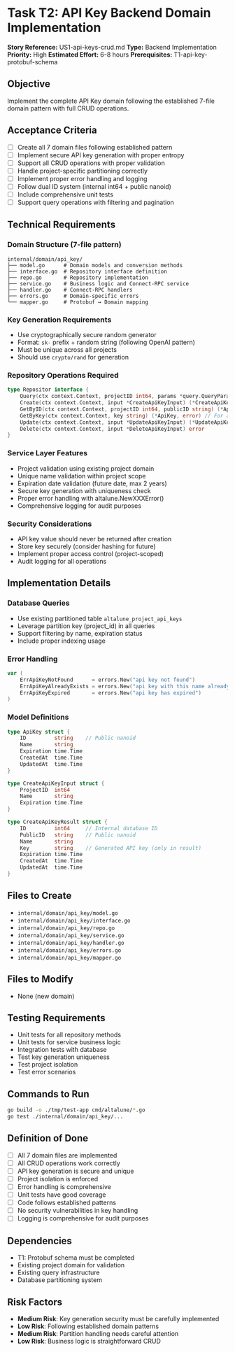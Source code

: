 # Task T2: API Key Backend Domain Implementation

**Story Reference:** US1-api-keys-crud.md
**Type:** Backend Implementation
**Priority:** High
**Estimated Effort:** 6-8 hours
**Prerequisites:** T1-api-key-protobuf-schema

## Objective

Implement the complete API Key domain following the established 7-file domain pattern with full CRUD operations.

## Acceptance Criteria

- [ ] Create all 7 domain files following established pattern
- [ ] Implement secure API key generation with proper entropy
- [ ] Support all CRUD operations with proper validation
- [ ] Handle project-specific partitioning correctly
- [ ] Implement proper error handling and logging
- [ ] Follow dual ID system (internal int64 + public nanoid)
- [ ] Include comprehensive unit tests
- [ ] Support query operations with filtering and pagination

## Technical Requirements

### Domain Structure (7-file pattern)
```
internal/domain/api_key/
├── model.go      # Domain models and conversion methods
├── interface.go  # Repository interface definition
├── repo.go       # Repository implementation
├── service.go    # Business logic and Connect-RPC service
├── handler.go    # Connect-RPC handlers
├── errors.go     # Domain-specific errors
└── mapper.go     # Protobuf ↔ Domain mapping
```

### Key Generation Requirements
- Use cryptographically secure random generator
- Format: `sk-` prefix + random string (following OpenAI pattern)
- Must be unique across all projects
- Should use `crypto/rand` for generation

### Repository Operations Required
```go
type Repositor interface {
    Query(ctx context.Context, projectID int64, params *query.QueryParams) (*query.QueryResult[ApiKey], error)
    Create(ctx context.Context, input *CreateApiKeyInput) (*CreateApiKeyResult, error)
    GetByID(ctx context.Context, projectID int64, publicID string) (*ApiKey, error)
    GetByKey(ctx context.Context, key string) (*ApiKey, error) // For authentication
    Update(ctx context.Context, input *UpdateApiKeyInput) (*UpdateApiKeyResult, error)
    Delete(ctx context.Context, input *DeleteApiKeyInput) error
}
```

### Service Layer Features
- Project validation using existing project domain
- Unique name validation within project scope
- Expiration date validation (future date, max 2 years)
- Secure key generation with uniqueness check
- Proper error handling with altalune.NewXXXError()
- Comprehensive logging for audit purposes

### Security Considerations
- API key value should never be returned after creation
- Store key securely (consider hashing for future)
- Implement proper access control (project-scoped)
- Audit logging for all operations

## Implementation Details

### Database Queries
- Use existing partitioned table `altalune_project_api_keys`
- Leverage partition key (project_id) in all queries
- Support filtering by name, expiration status
- Include proper indexing usage

### Error Handling
```go
var (
    ErrApiKeyNotFound      = errors.New("api key not found")
    ErrApiKeyAlreadyExists = errors.New("api key with this name already exists")
    ErrApiKeyExpired       = errors.New("api key has expired")
)
```

### Model Definitions
```go
type ApiKey struct {
    ID         string    // Public nanoid
    Name       string
    Expiration time.Time
    CreatedAt  time.Time
    UpdatedAt  time.Time
}

type CreateApiKeyInput struct {
    ProjectID  int64
    Name       string
    Expiration time.Time
}

type CreateApiKeyResult struct {
    ID         int64     // Internal database ID
    PublicID   string    // Public nanoid
    Name       string
    Key        string    // Generated API key (only in result)
    Expiration time.Time
    CreatedAt  time.Time
    UpdatedAt  time.Time
}
```

## Files to Create

- `internal/domain/api_key/model.go`
- `internal/domain/api_key/interface.go`
- `internal/domain/api_key/repo.go`
- `internal/domain/api_key/service.go`
- `internal/domain/api_key/handler.go`
- `internal/domain/api_key/errors.go`
- `internal/domain/api_key/mapper.go`

## Files to Modify

- None (new domain)

## Testing Requirements

- Unit tests for all repository methods
- Unit tests for service business logic
- Integration tests with database
- Test key generation uniqueness
- Test project isolation
- Test error scenarios

## Commands to Run

```bash
go build -o ./tmp/test-app cmd/altalune/*.go
go test ./internal/domain/api_key/...
```

## Definition of Done

- [ ] All 7 domain files are implemented
- [ ] All CRUD operations work correctly
- [ ] API key generation is secure and unique
- [ ] Project isolation is enforced
- [ ] Error handling is comprehensive
- [ ] Unit tests have good coverage
- [ ] Code follows established patterns
- [ ] No security vulnerabilities in key handling
- [ ] Logging is comprehensive for audit purposes

## Dependencies

- T1: Protobuf schema must be completed
- Existing project domain for validation
- Existing query infrastructure
- Database partitioning system

## Risk Factors

- **Medium Risk**: Key generation security must be carefully implemented
- **Low Risk**: Following established domain patterns
- **Medium Risk**: Partition handling needs careful attention
- **Low Risk**: Business logic is straightforward CRUD